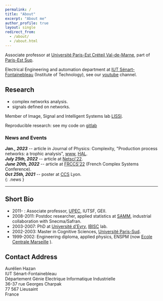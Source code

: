 ```yaml
---
permalink: /
title: "About"
excerpt: "About me"
author_profile: true
layout: single
redirect_from: 
  - /about/
  - /about.html
---
```


Associate professor at [Université Paris-Est Créteil Val-de-Marne](http://www.u-pec.fr), part of [Paris-Est Sup](https://www.paris-est-sup.fr).

Electrical Engineering and automation department at [IUT Sénart-Fontainebleau](http://www.iutsf.u-pec.fr/) (Institute of Technology), see our [youtube](http://www.youtube.com/channel/UC3_Xzi9Oz02SLp8VzgNRUfw) channel. 


Research  
--------

* complex networks analysis. 
* signals defined on networks.

Member of Image, Signal and Intelligent Systems lab [LISSI](http://lissi.fr).

Reproducible research: see my code on [gitlab](https://gitlab.com/hazaa)

### News and Events
***Jan., 2023*** -- article in Journal of Physics: Complexity, "Production process networks: a trophic analysis", [www](https://doi.org/10.1088/2632-072X/acbd7c), [HAL](https://hal.u-pec.fr/hal-03623260).   
***July 25th, 2022*** -- article at [Netsci'22](https://netsci2022.net/).    
***June 20th, 2022*** -- article at [FRCCS'22](https://iscpif.fr/frccs2022/) (French Complex Systems Conference).     
***Oct 25th, 2021*** -- poster at [CCS](https://ccs2021.univ-lyon1.fr) Lyon.  
{: .news }

--------------

## Short Bio

* 2011- : Associate professor, [UPEC](http://www.u-pec.fr), IUTSF, GEII.
* 2008-2011: Postdoc researcher, applied statistics at [SAMM](http://samm.univ-paris1.fr), industrial collaboration with Snecma/Safran.
* 2003-2007: PhD at [Université d'Evry](https://www.univ-evry.fr/accueil.html), [IBISC](https://www.ibisc.univ-evry.fr/) lab.
* 2002-2003: Master in Cognitive Sciences, [Université Paris-Sud](http://u-psud.fr).
* 1999-2002: Engineering diploma, applied physics, ENSPM (now [Ecole Centrale Marseille](http://www.centrale-marseille.fr/‎) ).



## Contact Address
Aurélien Hazan  
IUT Sénart-Fontainebleau  
Département Génie Electrique Informatique Industrielle  
36-37 rue Georges Charpak  
77 567 Lieusaint  
France  
